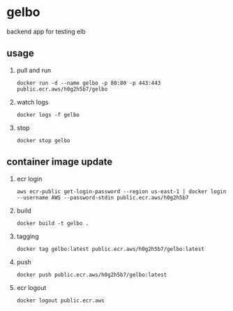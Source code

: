 # gelbo
backend app for testing elb

## usage

1. pull and run

   ```
   docker run -d --name gelbo -p 80:80 -p 443:443 public.ecr.aws/h0g2h5b7/gelbo
   ```

1. watch logs

   ```
   docker logs -f gelbo
   ```

1. stop

   ```
   docker stop gelbo
   ```

## container image update

1. ecr login

   ```
   aws ecr-public get-login-password --region us-east-1 | docker login --username AWS --password-stdin public.ecr.aws/h0g2h5b7
   ```

1. build

   ```
   docker build -t gelbo .
   ```

1. tagging

   ```
   docker tag gelbo:latest public.ecr.aws/h0g2h5b7/gelbo:latest
   ```

1. push

   ```
   docker push public.ecr.aws/h0g2h5b7/gelbo:latest
   ```

1. ecr logout

   ```
   docker logout public.ecr.aws
   ```

